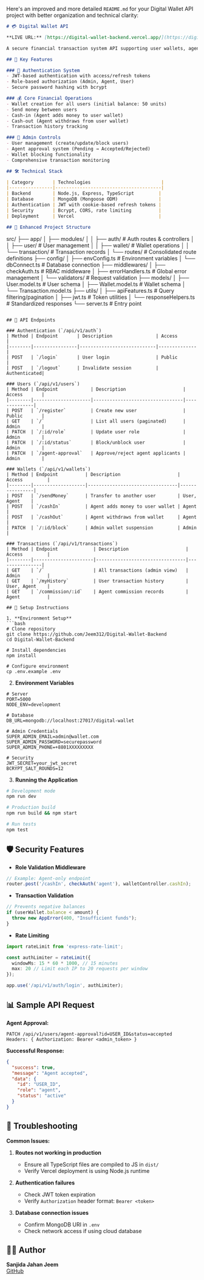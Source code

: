 Here's an improved and more detailed `README.md` for your Digital Wallet API project with better organization and technical clarity:

```markdown
# 💳 Digital Wallet API

**LIVE URL:** [https://digital-wallet-backend.vercel.app/](https://digital-wallet-backend.vercel.app/)

A secure financial transaction system API supporting user wallets, agent operations, and admin management with JWT authentication.

## 🌟 Key Features

### 🔐 Authentication System
- JWT-based authentication with access/refresh tokens
- Role-based authorization (Admin, Agent, User)
- Secure password hashing with bcrypt

### 💰 Core Financial Operations
- Wallet creation for all users (initial balance: 50 units)
- Send money between users
- Cash-in (Agent adds money to user wallet)
- Cash-out (Agent withdraws from user wallet)
- Transaction history tracking

### 👔 Admin Controls
- User management (create/update/block users)
- Agent approval system (Pending → Accepted/Rejected)
- Wallet blocking functionality
- Comprehensive transaction monitoring

## 🛠 Technical Stack

| Category       | Technologies                          |
|----------------|---------------------------------------|
| Backend        | Node.js, Express, TypeScript         |
| Database       | MongoDB (Mongoose ODM)               |
| Authentication | JWT with cookie-based refresh tokens |
| Security       | Bcrypt, CORS, rate limiting          |
| Deployment     | Vercel                               |

## 📂 Enhanced Project Structure

```
src/
├── app/
│   ├── modules/
│   │   ├── auth/           # Auth routes & controllers
│   │   ├── user/           # User management
│   │   ├── wallet/         # Wallet operations
│   │   └── transaction/    # Transaction records
│   └── routes/             # Consolidated route definitions
├── config/
│   ├── envConfig.ts        # Environment variables
│   └── dbConnect.ts       # Database connection
├── middlewares/
│   ├── checkAuth.ts        # RBAC middleware
│   ├── errorHandlers.ts    # Global error management
│   └── validators/         # Request validation
├── models/
│   ├── User.model.ts       # User schema
│   ├── Wallet.model.ts     # Wallet schema
│   └── Transaction.model.ts
├── utils/
│   ├── apiFeatures.ts      # Query filtering/pagination
│   ├── jwt.ts              # Token utilities
│   └── responseHelpers.ts  # Standardized responses
└── server.ts               # Entry point
```

## 🚀 API Endpoints

### Authentication (`/api/v1/auth`)
| Method | Endpoint       | Description                | Access       |
|--------|----------------|----------------------------|--------------|
| POST   | `/login`       | User login                 | Public       |
| POST   | `/logout`      | Invalidate session         | Authenticated|

### Users (`/api/v1/users`)
| Method | Endpoint            | Description                     | Access       |
|--------|---------------------|---------------------------------|--------------|
| POST   | `/register`         | Create new user                 | Public       |
| GET    | `/`                 | List all users (paginated)      | Admin        |
| PATCH  | `/:id/role`         | Update user role                | Admin        |
| PATCH  | `/:id/status`       | Block/unblock user              | Admin        |
| PATCH  | `/agent-approval`   | Approve/reject agent applicants | Admin        |

### Wallets (`/api/v1/wallets`)
| Method | Endpoint          | Description                     | Access         |
|--------|-------------------|---------------------------------|----------------|
| POST   | `/sendMoney`      | Transfer to another user        | User, Agent    |
| POST   | `/cashIn`         | Agent adds money to user wallet | Agent          |
| POST   | `/cashOut`        | Agent withdraws from wallet     | Agent          |
| PATCH  | `/:id/block`      | Admin wallet suspension         | Admin          |

### Transactions (`/api/v1/transactions`)
| Method | Endpoint             | Description                     | Access         |
|--------|----------------------|---------------------------------|----------------|
| GET    | `/`                  | All transactions (admin view)   | Admin          |
| GET    | `/myHistory`         | User transaction history        | User, Agent    |
| GET    | `/commission/:id`    | Agent commission records        | Agent          |

## 🔧 Setup Instructions

1. **Environment Setup**
```bash
# Clone repository
git clone https://github.com/Jeem312/Digital-Wallet-Backend
cd Digital-Wallet-Backend

# Install dependencies
npm install

# Configure environment
cp .env.example .env
```

2. **Environment Variables**
```env
# Server
PORT=5000
NODE_ENV=development

# Database
DB_URL=mongodb://localhost:27017/digital-wallet

# Admin Credentials
SUPER_ADMIN_EMAIL=admin@wallet.com
SUPER_ADMIN_PASSWORD=securepassword
SUPER_ADMIN_PHONE=+8801XXXXXXXXX

# Security
JWT_SECRET=your_jwt_secret
BCRYPT_SALT_ROUNDS=12
```

3. **Running the Application**
```bash
# Development mode
npm run dev

# Production build
npm run build && npm start

# Run tests
npm test
```

## 🛡️ Security Features

- **Role Validation Middleware**
```typescript
// Example: Agent-only endpoint
router.post('/cashIn', checkAuth('agent'), walletController.cashIn);
```

- **Transaction Validation**
```typescript
// Prevents negative balances
if (userWallet.balance < amount) {
  throw new AppError(400, "Insufficient funds");
}
```

- **Rate Limiting**
```typescript
import rateLimit from 'express-rate-limit';

const authLimiter = rateLimit({
  windowMs: 15 * 60 * 1000, // 15 minutes
  max: 20 // Limit each IP to 20 requests per window
});

app.use('/api/v1/auth/login', authLimiter);
```

## 📊 Sample API Request

**Agent Approval:**
```http
PATCH /api/v1/users/agent-approval?id=USER_ID&status=accepted
Headers: { Authorization: Bearer <admin_token> }
```

**Successful Response:**
```json
{
  "success": true,
  "message": "Agent accepted",
  "data": {
    "id": "USER_ID",
    "role": "agent",
    "status": "active"
  }
}
```

## 🐛 Troubleshooting

**Common Issues:**
1. **Routes not working in production**
   - Ensure all TypeScript files are compiled to JS in `dist/`
   - Verify Vercel deployment is using Node.js runtime

2. **Authentication failures**
   - Check JWT token expiration
   - Verify `Authorization` header format: `Bearer <token>`

3. **Database connection issues**
   - Confirm MongoDB URI in `.env`
   - Check network access if using cloud database



## 👩‍💻 Author
**Sanjida Jahan Jeem**  
[GitHub](https://github.com/Jeem312) 
```

